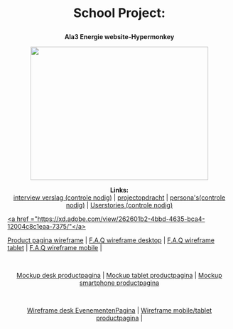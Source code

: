 <h1>
<p align="center">
   School Project:
   </p>
   </h1>
<b>
<p align="center">
  Ala3 Energie website-Hypermonkey
  </p>
  </b>
<p align="center">
    <img width="400" height="300" src="Mango.png">
    </p>
<p align="center">
  <b>Links:</b><br>
  <a href="https://mborijnland.sharepoint.com/:w:/s/PRJLO0E-SWD4-3Groep3/EYiKdvN8rCJDl7XQIx1alPkBN7nyCOLbUqAvgF9bSmCQMA?e=MnAsnn">interview verslag (controle nodig)</a> |
  <a href="https://mborijnland.sharepoint.com/:w:/r/sites/PRJLO0E-SWD4-3Groep3/_layouts/15/Doc.aspx?sourcedoc=%7B1C1E058F-FD41-46DA-9C16-630DE7C8D99E%7D&file=Projectopdracht%20(1).docx&action=edit&mobileredirect=true&wdPreviousSession=d6d3f69f-78c1-4693-9b8a-cf541abb8b7e&wdOrigin=TEAMS-ELECTRON.teams.undefined">projectopdracht</a> |
  <a href="https://mborijnland.sharepoint.com/:w:/s/PRJLO0E-SWD4-3Groep3/Eff59o5dQoBCkELafUWMrGkB1XLLW26sJglOvb0I8melrQ?e=Lmx0nU">persona's(controle nodig)</a> |
  <a href= "https://teams.microsoft.com/l/file/B592034F-8EF6-4A97-B9F1-E1CE7C9931B3?tenantId=dde1db61-6b33-4eef-81d9-cdc6c9392571&fileType=docx&objectUrl=https%3A%2F%2Fmborijnland.sharepoint.com%2Fsites%2FPRJLO0E-SWD4-3Groep3%2FGedeelde%20documenten%2F3%20Groep%203%2Fuserstories.docx&baseUrl=https%3A%2F%2Fmborijnland.sharepoint.com%2Fsites%2FPRJLO0E-SWD4-3Groep3&serviceName=teams&threadId=19:8360f21872ab43cb82aab9fefc5e9509@thread.tacv2&groupId=f4acac15-39b2-4g4bc-8321-105d2383439f"> Userstories (controle nodig)
  <br>
</p>
   

<a href ="https://xd.adobe.com/view/262601b2-4bbd-4635-bca4-12004c8c1eaa-7375/"</a>



<a href ="https://xd.adobe.com/view/262601b2-4bbd-4635-bca4-12004c8c1eaa-7375/">Product pagina wireframe</a> | 
<a href ="https://wireframe.cc/eHDe50">F.A.Q wireframe desktop</a> |
<a href ="https://wireframe.cc/pqXoAf">F.A.Q wireframe tablet</a> |
<a href ="https://wireframe.cc/qpUivh">F.A.Q wireframe mobile</a> |

<br>

<p align="center">
   <a href="https://xd.adobe.com/view/18a4297a-e9d1-4c7f-a94d-be27465e2345-4df7/">Mockup desk productpagina</a> |
   <a href="https://xd.adobe.com/view/75191042-0cb1-44a4-a55c-46236ee40ee9-204a/">Mockup tablet productpagina</a> |
   <a href="https://xd.adobe.com/view/1b2ed944-85d5-418f-bd1d-8fbe2825ea99-4e7d/">Mockup smartphone productpagina</a>
</p>

<br>

<p align="center">
   <a href="https://xd.adobe.com/view/43c7e1f2-a5af-4904-9213-6e785ba80f00-1694/">Wireframe desk EvenementenPagina</a> |
   <a href="https://xd.adobe.com/view/c0f8b7f0-e658-465f-a77c-55d1616509ee-95ab/">Wireframe mobile/tablet productpagina</a> |
</p>


